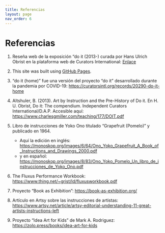 ```yaml
---
title: Referencias
layout: page
nav_order: 6
---
```



# Referencias


1. Reseña web de la exposición “do it (2013-) curada por Hans Ulrich Obrist en la plataforma web de Curators International: [Enlace](https://curatorsintl.org/exhibitions/18072-do-it-2013)

2. This site was built using [GitHub Pages](https://pages.github.com/).

3. “do it (home)” fue una versión del proyecto “do it” desarrollado durante la pandemia por COVID-19: https://curatorsintl.org/records/20290-do-it-home 

4. Altshuler, B. (2013). Art by Instruction and the Pre-History of Do it. En H. U. Obrist, Do it: The compendium. Independent Curators International/D.A.P. Accesible aquí: https://www.charlesgmiller.com/teaching/177/DOIT.pdf

5. Libro de instrucciones de Yoko Ono titulado “Grapefruit (Pomelo)” y publicado en 1964.
  
    - Aquí la edición en inglés:  https://monoskop.org/images/6/64/Ono_Yoko_Grapefruit_A_Book_of_Instructions_and_Drawings_2000.pdf
    - y en español: https://monoskop.org/images/8/83/Ono_Yoko_Pomelo_Un_libro_de_instrucciones_de_Yoko_Ono.pdf

6. The Fluxus Performance Workbook: https://www.thing.net/~grist/ld/fluxusworkbook.pdf

7. Proyecto “Book as Exhibition”: https://book-as-exhibition.org/

8. Artículo en Artsy sobre las instrucciones de artistas: https://www.artsy.net/article/artsy-editorial-understanding-11-great-artists-instructions-left

9. Proyecto “Idea Art for Kids” de Mark A. Rodriguez: https://zolo.press/books/idea-art-for-kids
